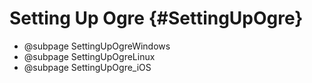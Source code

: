 # Setting Up Ogre {#SettingUpOgre}

- @subpage SettingUpOgreWindows
- @subpage SettingUpOgreLinux
- @subpage SettingUpOgre_iOS
